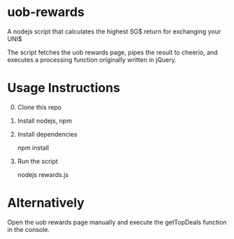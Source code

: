 uob-rewards
===========

A nodejs script that calculates the highest SG$ return for exchanging your UNI$

The script fetches the uob rewards page, pipes the result to cheerio, and executes a processing function originally written in jQuery.

Usage Instructions
=====

0. Clone this repo
1. Install nodejs, npm
2. Install dependencies

    npm install

3. Run the script

    nodejs rewards.js

Alternatively
=====

Open the uob rewards page manually and execute the getTopDeals function in the console.